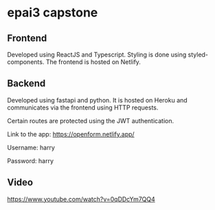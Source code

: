 # epai3 capstone

## Frontend

Developed using ReactJS and Typescript. Styling is done using styled-components. The frontend is hosted on Netlify.

## Backend
Developed using fastapi and python. It is hosted on Heroku and communicates via the frontend using HTTP requests. 

Certain routes are protected using the JWT authentication.

Link to the app: https://openform.netlify.app/

Username: harry

Password: harry

## Video
https://www.youtube.com/watch?v=0qDDcYm7QQ4
